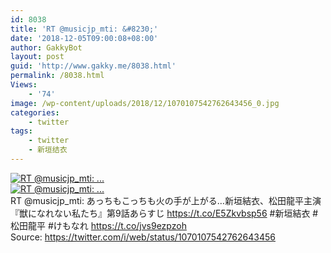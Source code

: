 ```yaml
---
id: 8038
title: 'RT @musicjp_mti: &#8230;'
date: '2018-12-05T09:00:08+08:00'
author: GakkyBot
layout: post
guid: 'http://www.gakky.me/8038.html'
permalink: /8038.html
Views:
    - '74'
image: /wp-content/uploads/2018/12/1070107542762643456_0.jpg
categories:
    - twitter
tags:
    - twitter
    - 新垣结衣
---
```


[![RT @musicjp_mti: ...](http://www.yui-aragaki.org/wp-content/uploads/2018/12/1070107542762643456_0.jpg)](http://www.yui-aragaki.org/wp-content/uploads/2018/12/1070107542762643456_0.jpg)  
[![RT @musicjp_mti: ...](http://www.yui-aragaki.org/wp-content/uploads/2018/12/1070107542762643456_1.jpg)](http://www.yui-aragaki.org/wp-content/uploads/2018/12/1070107542762643456_1.jpg)  
RT @musicjp\_mti: あっちもこっちも火の手が上がる…新垣結衣、松田龍平主演『獣になれない私たち』第9話あらすじ https://t.co/E5Zkvbsp56 #新垣結衣 #松田龍平 #けもなれ https://t.co/jvs9ezpzoh  
Source: <https://twitter.com/i/web/status/1070107542762643456>